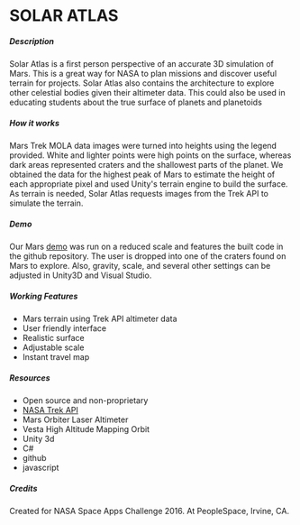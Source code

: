 # SOLAR ATLAS

##### Description
Solar Atlas is a first person perspective of an accurate 3D simulation of Mars. This is a great way for NASA to plan missions and discover useful terrain for projects. Solar Atlas also contains the architecture to explore other celestial bodies given their altimeter data. This could also be used in educating students about the true surface of planets and planetoids

##### How it works
Mars Trek MOLA data images were turned into heights using the legend provided. White and lighter points were high points on the surface, whereas dark areas represented craters and the shallowest parts of the planet. We obtained the data for the highest peak of Mars to estimate the height of each appropriate pixel and used Unity's terrain engine to build the surface. As terrain is needed, Solar Atlas requests images from the Trek API to simulate the terrain.

##### Demo
Our Mars [demo](https://www.youtube.com/watch?v=hWOdCGQGpFw) was run on a reduced scale and features the built code in the github repository. The user is dropped into one of the craters found on Mars to explore. Also, gravity, scale, and several other settings can be adjusted in Unity3D and Visual Studio.

##### Working Features
* Mars terrain using Trek API altimeter data
* User friendly interface
* Realistic surface
* Adjustable scale
* Instant travel map

##### Resources
* Open source and non-proprietary
* [NASA Trek API](https://api.nasa.gov/api.html#trek)
* Mars Orbiter Laser Altimeter
* Vesta High Altitude Mapping Orbit
* Unity 3d
* C#
* github
* javascript

##### Credits
Created for NASA Space Apps Challenge 2016. At PeopleSpace, Irvine, CA.
